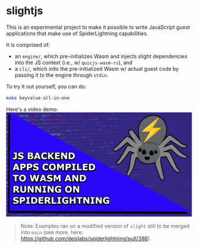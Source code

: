 # slightjs

This is an experimental project to make it possible to write JavaScript guest applications that make use of SpiderLightning capabilities.

It is comprised of:
- an `engine/`, which pre-initializes Wasm and injects slight dependencies into the JS context (i.e., w/ `quicjs-wasm-rs`), and
- a `cli/`, which inits the pre-initialized Wasm w/ actual guest code by passing it to the engine through `stdin`.

To try it out yourself, you can do: 
```bash
make keyvalue-all-in-one
```

Here's a video demo: [![youtube-thumbnail](./docs/imgs/slightjs_app_demo_thumbnail.png)](https://youtu.be/dTyx3UTJdUI)

> Note: Examples ran on a modified version of `slight` still to be merged into `main` (see more, here: https://github.com/deislabs/spiderlightning/pull/386).